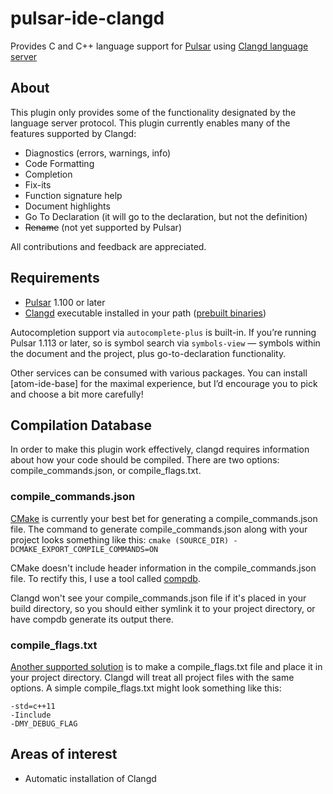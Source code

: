 # pulsar-ide-clangd

Provides C and C++ language support for [Pulsar] using
[Clangd language server][Clangd]

## About

This plugin only provides some of the functionality designated by the language
server protocol. This plugin currently enables many of the features supported by
Clangd:

+ Diagnostics (errors, warnings, info)
+ Code Formatting
+ Completion
+ Fix-its
+ Function signature help
+ Document highlights
+ Go To Declaration (it will go to the declaration, but not the definition)
+ ~~Rename~~ (not yet supported by Pulsar)

All contributions and feedback are appreciated.

## Requirements

+ [Pulsar] 1.100 or later
+ [Clangd] executable installed in your path ([prebuilt binaries])

Autocompletion support via `autocomplete-plus` is built-in. If you’re running
Pulsar 1.113 or later, so is symbol search via `symbols-view` — symbols within
the document and the project, plus go-to-declaration functionality.

Other services can be consumed with various packages. You can install
[atom-ide-base] for the maximal experience, but I’d encourage you to pick and
choose a bit more carefully!

## Compilation Database

In order to make this plugin work effectively, clangd requires information about
how your code should be compiled. There are two options: compile_commands.json,
or compile_flags.txt.

### compile_commands.json

[CMake] is currently your best bet for generating a compile_commands.json file.
The command to generate compile_commands.json along with your project looks
something like this: `cmake (SOURCE_DIR) -DCMAKE_EXPORT_COMPILE_COMMANDS=ON`

CMake doesn't include header information in the compile_commands.json file. To
rectify this, I use a tool called [compdb].

Clangd won't see your compile_commands.json file if it's placed in your build
directory, so you should either symlink it to your project directory, or have
compdb generate its output there.

### compile_flags.txt

[Another supported solution][compile-flags] is to make a compile_flags.txt file
and place it in your project directory. Clangd will treat all project files with
the same options. A simple compile_flags.txt might look something like this:

```
-std=c++11
-Iinclude
-DMY_DEBUG_FLAG
```

## Areas of interest

+ Automatic installation of Clangd

[Pulsar]: https://pulsar-edit.dev/
[Clangd]: https://clang.llvm.org/extra/clangd.html
[CMake]: https://cmake.org
[compdb]: https://github.com/Sarcasm/compdb
[compile-flags]: https://clang.llvm.org/docs/JSONCompilationDatabase.html#alternatives
[langserver]: http://langserver.org
[prebuilt binaries]: http://releases.llvm.org/download.html
[atom-ide-ui]: https://web.pulsar-edit.dev/packages/atom-ide-base
